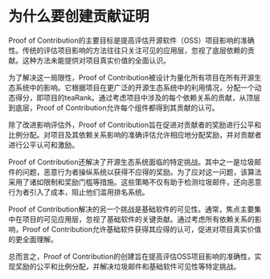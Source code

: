 # 为什么要创建贡献证明

Proof of Contribution的主要目标是提高评估开源软件（OSS）项目影响的准确性。传统的评估项目影响的方法往往只关注可见的应用层，忽视了底层依赖的贡献。这种方法未能提供对项目真实价值的全面认识。

为了解决这一局限性，Proof of Contribution被设计为量化所有项目在所有开源生态系统中的影响。它根据项目在更广泛的开源生态系统中的利用情况，分配一个动态得分，即项目的teaRank。通过考虑项目中涉及的每个依赖关系的贡献，从顶层到底层，Proof of Contribution允许每个组件都得到其贡献的认可。

除了改进影响评估外，Proof of Contribution旨在促进对贡献者的奖励进行公平和比例分配。对项目及其依赖关系影响的准确评估允许相应地分配奖励，并对贡献者进行公平认可和激励。

Proof of Contribution还解决了开源生态系统面临的特定挑战。其中之一是垃圾邮件的问题，恶意行为者操纵系统以获得不应得的奖励。为了应对这一问题，该算法采用了诸如限制和奖励门槛等措施。这些策略不仅有助于检测垃圾邮件，还向恶意行为者引入了成本，阻止他们滥用排名系统。

Proof of Contribution解决的另一个挑战是基础软件的可见性。通常，焦点主要集中在项目的可见应用层，忽视了基础软件的关键贡献。通过考虑所有依赖关系的影响，Proof of Contribution允许基础软件获得其应得的认可，促进对项目真实价值的更全面理解。

总而言之，Proof of Contribution的创建旨在提高评估OSS项目影响的准确性，实现奖励的公平和比例分配，并解决垃圾邮件和基础软件可见性等特定挑战。
